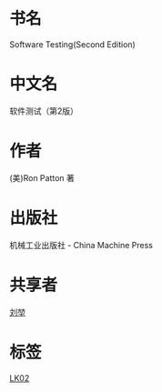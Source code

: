 # 书名 #
Software Testing(Second Edition)

# 中文名 #
软件测试（第2版）

# 作者 #
(美)Ron Patton 著

# 出版社 #
机械工业出版社 - China Machine Press

# 共享者 #
[刘堃](LK.md)

# 标签 #
[LK02](LK02.md)
